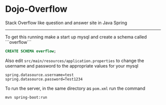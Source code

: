 # Dojo-Overflow
Stack Overflow like question and answer site in Java Spring

<hr>
To get this running make a start up mysql and create a schema called ```overflow```

```sql
CREATE SCHEMA overflow;
```

Also edit ```src/main/resources/application.properties``` to change the username and password to the appropriate values for your mysql

```
spring.datasource.username=test
spring.datasource.password=Test1234
```

To run the server, in the same directory as ```pom.xml``` run the command

```bash
mvn spring-boot:run
```
